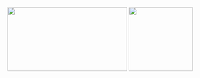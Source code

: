 <img align="center" src="https://github.com/PranavBawgikar/Zodinator/assets/102728016/3e01a5a4-7944-44b0-92d5-4aff8c17a16d" height="150" width="280">
<img align="center" src="https://github.com/PranavBawgikar/Zodinator/assets/102728016/f33f65e8-9003-4898-bbc8-62e9b5231ee4" height="150">
